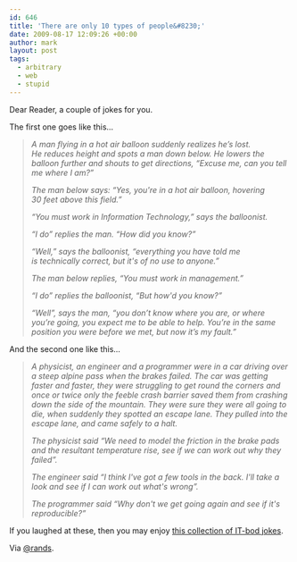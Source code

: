 ```yaml
---
id: 646
title: 'There are only 10 types of people&#8230;'
date: 2009-08-17 12:09:26 +00:00
author: mark
layout: post
tags:
  - arbitrary
  - web
  - stupid
---
```

Dear Reader, a couple of jokes for you.

The first one goes like this&#8230;

> _A man flying in a hot air balloon suddenly realizes he’s lost. He reduces height and spots a man down below. He lowers the balloon further and shouts to get directions, &#8220;Excuse me, can you tell me where I am?&#8221;_
> 
> _The man below says: &#8220;Yes, you're in a hot air balloon, hovering 30 feet above this field.&#8221;_
> 
> _&#8220;You must work in Information Technology,&#8221; says the balloonist._
> 
> _&#8220;I do&#8221; replies the man. &#8220;How did you know?&#8221;_
> 
> _&#8220;Well,&#8221; says the balloonist, &#8220;everything you have told me is technically correct, but it's of no use to anyone.&#8221;_
> 
> _The man below replies, &#8220;You must work in management.&#8221;_
> 
> _&#8220;I do&#8221; replies the balloonist, &#8220;But how'd you know?&#8221;_
> 
> _&#8220;Well&#8221;, says the man, &#8220;you don’t know where you are, or where you’re going, you expect me to be able to help. You’re in the same position you were before we met, but now it’s my fault.&#8221;_

And the second one like this&#8230;

> _A physicist, an engineer and a programmer were in a car driving over a steep alpine pass when the brakes failed. The car was getting faster and faster, they were struggling to get round the corners and once or twice only the feeble crash barrier saved them from crashing down the side of the mountain. They were sure they were all going to die, when suddenly they spotted an escape lane. They pulled into the escape lane, and came safely to a halt._
> 
> _The physicist said &#8220;We need to model the friction in the brake pads and the resultant temperature rise, see if we can work out why they failed&#8221;._
> 
> _The engineer said &#8220;I think I've got a few tools in the back. I'll take a look and see if I can work out what's wrong&#8221;._
> 
> _The programmer said &#8220;Why don't we get going again and see if it's reproducible?&#8221;_

If you laughed at these, then you may enjoy [this collection of IT-bod jokes](http://stackoverflow.com/questions/234075/what-is-your-best-programmer-joke).

Via [@rands](http://twitter.com/rands/status/3339355484).
